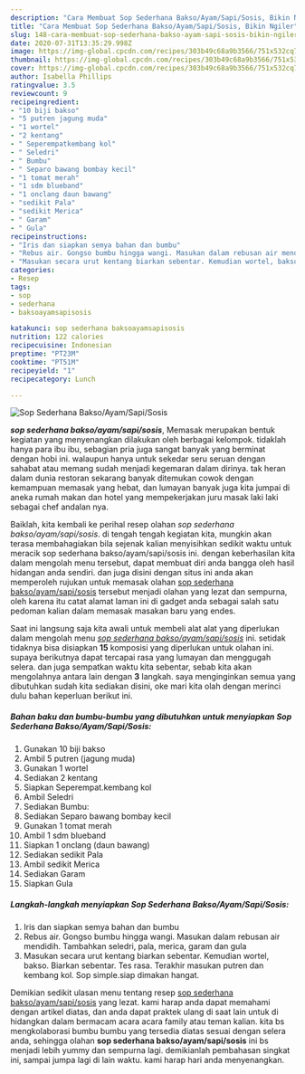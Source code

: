 ```yaml
---
description: "Cara Membuat Sop Sederhana Bakso/Ayam/Sapi/Sosis, Bikin Ngiler"
title: "Cara Membuat Sop Sederhana Bakso/Ayam/Sapi/Sosis, Bikin Ngiler"
slug: 148-cara-membuat-sop-sederhana-bakso-ayam-sapi-sosis-bikin-ngiler
date: 2020-07-31T13:35:29.998Z
image: https://img-global.cpcdn.com/recipes/303b49c68a9b3566/751x532cq70/sop-sederhana-baksoayamsapisosis-foto-resep-utama.jpg
thumbnail: https://img-global.cpcdn.com/recipes/303b49c68a9b3566/751x532cq70/sop-sederhana-baksoayamsapisosis-foto-resep-utama.jpg
cover: https://img-global.cpcdn.com/recipes/303b49c68a9b3566/751x532cq70/sop-sederhana-baksoayamsapisosis-foto-resep-utama.jpg
author: Isabella Phillips
ratingvalue: 3.5
reviewcount: 9
recipeingredient:
- "10 biji bakso"
- "5 putren jagung muda"
- "1 wortel"
- "2 kentang"
- " Seperempatkembang kol"
- " Seledri"
- " Bumbu"
- " Separo bawang bombay kecil"
- "1 tomat merah"
- "1 sdm blueband"
- "1 onclang daun bawang"
- "sedikit Pala"
- "sedikit Merica"
- " Garam"
- " Gula"
recipeinstructions:
- "Iris dan siapkan semya bahan dan bumbu"
- "Rebus air. Gongso bumbu hingga wangi. Masukan dalam rebusan air mendidih. Tambahkan seledri, pala, merica, garam dan gula"
- "Masukan secara urut kentang biarkan sebentar. Kemudian wortel, bakso. Biarkan sebentar. Tes rasa. Terakhir masukan putren dan kembang kol. Sop simple.siap dimakan hangat."
categories:
- Resep
tags:
- sop
- sederhana
- baksoayamsapisosis

katakunci: sop sederhana baksoayamsapisosis 
nutrition: 122 calories
recipecuisine: Indonesian
preptime: "PT23M"
cooktime: "PT51M"
recipeyield: "1"
recipecategory: Lunch

---
```



![Sop Sederhana Bakso/Ayam/Sapi/Sosis](https://img-global.cpcdn.com/recipes/303b49c68a9b3566/751x532cq70/sop-sederhana-baksoayamsapisosis-foto-resep-utama.jpg)

<b><i>sop sederhana bakso/ayam/sapi/sosis</i></b>, Memasak merupakan bentuk kegiatan yang menyenangkan dilakukan oleh berbagai kelompok. tidaklah hanya para ibu ibu, sebagian pria juga sangat banyak yang berminat dengan hobi ini. walaupun hanya untuk sekedar seru seruan dengan sahabat atau memang sudah menjadi kegemaran dalam dirinya. tak heran dalam dunia restoran sekarang banyak ditemukan cowok dengan kemampuan memasak yang hebat, dan lumayan banyak juga kita jumpai di aneka rumah makan dan hotel yang mempekerjakan juru masak laki laki sebagai chef andalan nya.

Baiklah, kita kembali ke perihal resep olahan <i>sop sederhana bakso/ayam/sapi/sosis</i>. di tengah tengah kegiatan kita, mungkin akan terasa membahagiakan bila sejenak kalian menyisihkan sedikit waktu untuk meracik sop sederhana bakso/ayam/sapi/sosis ini. dengan keberhasilan kita dalam mengolah menu tersebut, dapat membuat diri anda bangga oleh hasil hidangan anda sendiri. dan juga disini dengan situs ini anda akan memperoleh rujukan untuk memasak olahan <u>sop sederhana bakso/ayam/sapi/sosis</u> tersebut menjadi olahan yang lezat dan sempurna, oleh karena itu catat alamat laman ini di gadget anda sebagai salah satu pedoman kalian dalam memasak masakan baru yang endes.




Saat ini langsung saja kita awali untuk membeli alat alat yang diperlukan dalam mengolah menu <u><i>sop sederhana bakso/ayam/sapi/sosis</i></u> ini. setidak tidaknya bisa disiapkan <b>15</b> komposisi yang diperlukan untuk olahan ini. supaya berikutnya dapat tercapai rasa yang lumayan dan menggugah selera. dan juga sempatkan waktu kita sebentar, sebab kita akan mengolahnya antara lain dengan <b>3</b> langkah. saya menginginkan semua yang dibutuhkan sudah kita sediakan disini, oke mari kita olah dengan merinci dulu bahan keperluan berikut ini.

<!--inarticleads1-->

##### Bahan baku dan bumbu-bumbu yang dibutuhkan untuk menyiapkan Sop Sederhana Bakso/Ayam/Sapi/Sosis:

1. Gunakan 10 biji bakso
1. Ambil 5 putren (jagung muda)
1. Gunakan 1 wortel
1. Sediakan 2 kentang
1. Siapkan  Seperempat.kembang kol
1. Ambil  Seledri
1. Sediakan  Bumbu:
1. Sediakan  Separo bawang bombay kecil
1. Gunakan 1 tomat merah
1. Ambil 1 sdm blueband
1. Siapkan 1 onclang (daun bawang)
1. Sediakan sedikit Pala
1. Ambil sedikit Merica
1. Sediakan  Garam
1. Siapkan  Gula




<!--inarticleads2-->

##### Langkah-langkah menyiapkan Sop Sederhana Bakso/Ayam/Sapi/Sosis:

1. Iris dan siapkan semya bahan dan bumbu
1. Rebus air. Gongso bumbu hingga wangi. Masukan dalam rebusan air mendidih. Tambahkan seledri, pala, merica, garam dan gula
1. Masukan secara urut kentang biarkan sebentar. Kemudian wortel, bakso. Biarkan sebentar. Tes rasa. Terakhir masukan putren dan kembang kol. Sop simple.siap dimakan hangat.




Demikian sedikit ulasan menu tentang resep <u>sop sederhana bakso/ayam/sapi/sosis</u> yang lezat. kami harap anda dapat memahami dengan artikel diatas, dan anda dapat praktek ulang di saat lain untuk di hidangkan dalam bermacam acara acara family atau teman kalian. kita bs mengkolaborasi bumbu bumbu yang tersedia diatas sesuai dengan selera anda, sehingga olahan <b>sop sederhana bakso/ayam/sapi/sosis</b> ini bs menjadi lebih yummy dan sempurna lagi. demikianlah pembahasan singkat ini, sampai jumpa lagi di lain waktu. kami harap hari anda menyenangkan.
